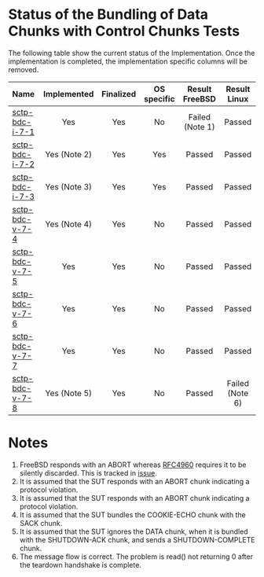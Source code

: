# Status of the Bundling of Data Chunks with Control Chunks Tests

The following table show the current status of the Implementation. Once the implementation is completed, the implementation specific columns will be removed.

| Name                                                                                 | Implemented | Finalized | OS specific | Result FreeBSD | Result Linux   |
|:-------------------------------------------------------------------------------------|:-----------:|:---------:|:-----------:|:--------------:|:--------------:|
|[sctp-bdc-i-7-1](sctp-bdc-i-7-1.pkt "INIT chunk bundled with DATA chunk")             | Yes         | Yes       | No          | Failed (Note 1)| Passed         |
|[sctp-bdc-i-7-2](sctp-bdc-i-7-2.pkt "INIT-ACK chunk bundled with DATA chunk")         | Yes (Note 2)| Yes       | Yes         | Passed         | Passed         |
|[sctp-bdc-i-7-3](sctp-bdc-i-7-3.pkt "SHUTDOWN-COMPLETE chunk bundled with DATA chunk")| Yes (Note 3)| Yes       | Yes         | Passed         | Passed         |
|[sctp-bdc-v-7-4](sctp-bdc-v-7-4.pkt "COOKIE-ECHO chunk bundled with DATA chunk")      | Yes (Note 4)| Yes       | No          | Passed         | Passed         |
|[sctp-bdc-v-7-5](sctp-bdc-v-7-5.pkt "COOKIE-ACK chunk bundled with DATA chunk")       | Yes         | Yes       | No          | Passed         | Passed         |
|[sctp-bdc-v-7-6](sctp-bdc-v-7-6.pkt "SACK chunk bundled with SHUTDOWN chunk")         | Yes         | Yes       | No          | Passed         | Passed         |
|[sctp-bdc-v-7-7](sctp-bdc-v-7-7.pkt "SACK chunk bundled with DATA chunk")             | Yes         | Yes       | No          | Passed         | Passed         |
|[sctp-bdc-v-7-8](sctp-bdc-v-7-8.pkt "SHUTDOWN-ACK chunk bundled with DATA chunk")     | Yes (Note 5)| Yes       | No          | Passed         | Failed (Note 6)|

# Notes
1. FreeBSD responds with an ABORT whereas [RFC4960]( https://tools.ietf.org/html/rfc4960#section-11.3) requires it to be silently discarded. This is tracked in [issue](https://github.com/sctplab/SCTP_NKE_Yosemite/issues/4).
2. It is assumed that the SUT responds with an ABORT chunk indicating a protocol violation.
3. It is assumed that the SUT responds with an ABORT chunk indicating a protocol violation.
4. It is assumed that the SUT bundles the COOKIE-ECHO chunk with the SACK chunk.
5. It is assumed that the SUT ignores the DATA chunk, when it is bundled with the SHUTDOWN-ACK chunk, and sends a SHUTDOWN-COMPLETE chunk.
6. The message flow is correct. The problem is read() not returning 0 after the teardown handshake is complete.
